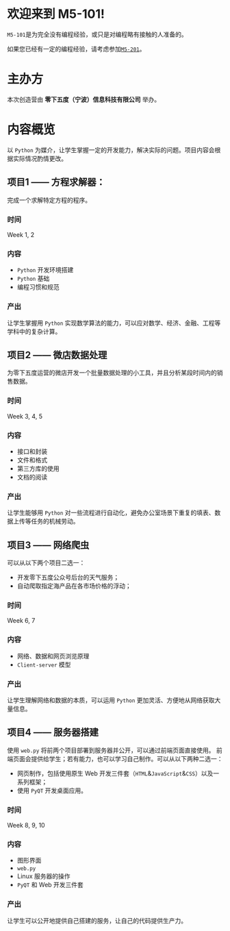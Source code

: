 # 欢迎来到 M5-101!
`M5-101`是为完全没有编程经验，或只是对编程略有接触的人准备的。  

如果您已经有一定的编程经验，请考虑参加[`M5-201`](https://paulcccccch.github.io/m5-201)。


# 主办方
本次创造营由 **零下五度（宁波）信息科技有限公司** 举办。

# 内容概览
以 `Python` 为媒介，让学生掌握一定的开发能力，解决实际的问题。项目内容会根据实际情况酌情更改。
## 项目1 —— 方程求解器：
完成一个求解特定方程的程序。  

### 时间
Week 1, 2

### 内容
- `Python` 开发环境搭建
- `Python` 基础 
- 编程习惯和规范

### 产出
让学生掌握用 `Python` 实现数学算法的能力，可以应对数学、经济、金融、工程等学科中的复杂计算。


## 项目2 —— 微店数据处理
为零下五度运营的微店开发一个批量数据处理的小工具，并且分析某段时间内的销售数据。  

### 时间
Week 3, 4, 5

### 内容
- 接口和封装
- 文件和格式
- 第三方库的使用
- 文档的阅读

### 产出
让学生能够用 `Python` 对一些流程进行自动化，避免办公室场景下重复的填表、数据上传等任务的机械劳动。

## 项目3 —— 网络爬虫
可以从以下两个项目二选一：

- 开发零下五度公众号后台的天气服务；
- 自动爬取指定海产品在各市场价格的浮动；  

### 时间
Week 6, 7

### 内容
- 网络、数据和网页浏览原理
- `Client-server` 模型 


### 产出
让学生理解网络和数据的本质，可以运用 `Python` 更加灵活、方便地从网络获取大量信息。


## 项目4 —— 服务器搭建
使用 `web.py` 将前两个项目部署到服务器并公开，可以通过前端页面直接使用。
前端页面会提供给学生；若有能力，也可以学习自己制作。可以从以下两种二选一：

- 网页制作，包括使用原生 Web 开发三件套（`HTML`&`JavaScript`&`CSS`）以及一系列框架；
- 使用 `PyQT` 开发桌面应用。  
### 时间
Week 8, 9, 10

### 内容
- 图形界面
- `web.py`
- Linux 服务器的操作
- `PyQT` 和 Web 开发三件套


### 产出
让学生可以公开地提供自己搭建的服务，让自己的代码提供生产力。


